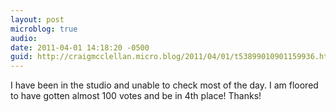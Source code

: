 ```yaml
---
layout: post
microblog: true
audio: 
date: 2011-04-01 14:18:20 -0500
guid: http://craigmcclellan.micro.blog/2011/04/01/t53899010901159936.html
---
```

I have been in the studio and unable to check most of the day.  I am floored to have gotten almost 100 votes and be in 4th place!  Thanks!
